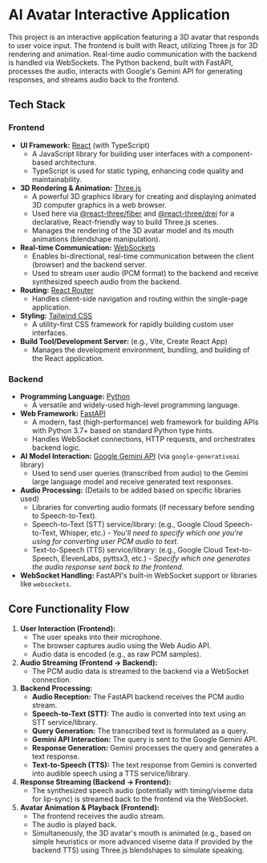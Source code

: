 # AI Avatar Interactive Application

This project is an interactive application featuring a 3D avatar that responds to user voice input. The frontend is built with React, utilizing Three.js for 3D rendering and animation. Real-time audio communication with the backend is handled via WebSockets. The Python backend, built with FastAPI, processes the audio, interacts with Google's Gemini API for generating responses, and streams audio back to the frontend.

## Tech Stack

### Frontend

*   **UI Framework:** [React](https://react.dev/) (with TypeScript)
    *   A JavaScript library for building user interfaces with a component-based architecture.
    *   TypeScript is used for static typing, enhancing code quality and maintainability.
*   **3D Rendering & Animation:** [Three.js](https://threejs.org/)
    *   A powerful 3D graphics library for creating and displaying animated 3D computer graphics in a web browser.
    *   Used here via [@react-three/fiber](https://docs.pmnd.rs/react-three-fiber/getting-started/introduction) and [@react-three/drei](https://github.com/pmndrs/drei) for a declarative, React-friendly way to build Three.js scenes.
    *   Manages the rendering of the 3D avatar model and its mouth animations (blendshape manipulation).
*   **Real-time Communication:** [WebSockets](https://developer.mozilla.org/en-US/docs/Web/API/WebSockets_API)
    *   Enables bi-directional, real-time communication between the client (browser) and the backend server.
    *   Used to stream user audio (PCM format) to the backend and receive synthesized speech audio from the backend.
*   **Routing:** [React Router](https://reactrouter.com/)
    *   Handles client-side navigation and routing within the single-page application.
*   **Styling:** [Tailwind CSS](https://tailwindcss.com/)
    *   A utility-first CSS framework for rapidly building custom user interfaces.
*   **Build Tool/Development Server:** (e.g., Vite, Create React App)
    *   Manages the development environment, bundling, and building of the React application.

### Backend

*   **Programming Language:** [Python](https://www.python.org/)
    *   A versatile and widely-used high-level programming language.
*   **Web Framework:** [FastAPI](https://fastapi.tiangolo.com/)
    *   A modern, fast (high-performance) web framework for building APIs with Python 3.7+ based on standard Python type hints.
    *   Handles WebSocket connections, HTTP requests, and orchestrates backend logic.
*   **AI Model Interaction:** [Google Gemini API](https://ai.google.dev/docs/gemini_api_overview) (via `google-generativeai` library)
    *   Used to send user queries (transcribed from audio) to the Gemini large language model and receive generated text responses.
*   **Audio Processing:** (Details to be added based on specific libraries used)
    *   Libraries for converting audio formats (if necessary before sending to Speech-to-Text).
    *   Speech-to-Text (STT) service/library: (e.g., Google Cloud Speech-to-Text, Whisper, etc.) - *You'll need to specify which one you're using for converting user PCM audio to text.*
    *   Text-to-Speech (TTS) service/library: (e.g., Google Cloud Text-to-Speech, ElevenLabs, pyttsx3, etc.) - *Specify which one generates the audio response sent back to the frontend.*
*   **WebSocket Handling:** FastAPI's built-in WebSocket support or libraries like `websockets`.

## Core Functionality Flow

1.  **User Interaction (Frontend):**
    *   The user speaks into their microphone.
    *   The browser captures audio using the Web Audio API.
    *   Audio data is encoded (e.g., as raw PCM samples).
2.  **Audio Streaming (Frontend -> Backend):**
    *   The PCM audio data is streamed to the backend via a WebSocket connection.
3.  **Backend Processing:**
    *   **Audio Reception:** The FastAPI backend receives the PCM audio stream.
    *   **Speech-to-Text (STT):** The audio is converted into text using an STT service/library.
    *   **Query Generation:** The transcribed text is formulated as a query.
    *   **Gemini API Interaction:** The query is sent to the Google Gemini API.
    *   **Response Generation:** Gemini processes the query and generates a text response.
    *   **Text-to-Speech (TTS):** The text response from Gemini is converted into audible speech using a TTS service/library.
4.  **Response Streaming (Backend -> Frontend):**
    *   The synthesized speech audio (potentially with timing/viseme data for lip-sync) is streamed back to the frontend via the WebSocket.
5.  **Avatar Animation & Playback (Frontend):**
    *   The frontend receives the audio stream.
    *   The audio is played back.
    *   Simultaneously, the 3D avatar's mouth is animated (e.g., based on simple heuristics or more advanced viseme data if provided by the backend TTS) using Three.js blendshapes to simulate speaking.